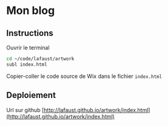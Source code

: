 # Mon blog


## Instructions

Ouvrir le terminal

```sh
cd ~/code/lafaust/artwork
subl index.html
```

Copier-coller le code source de Wix dans le fichier `index.html`


## Deploiement

Url sur github [http://lafaust.github.io/artwork/index.html](http://lafaust.github.io/artwork/index.html)

